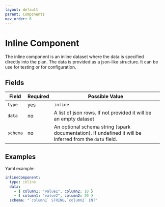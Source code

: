 ```yaml
---
layout: default
parent: Components
nav_order: 6
---
```


# Inline Component

The inline component is an inline dataset where the data is specified directly into the plan.
The data is provided as a json-like structure.
It can be use for testing or for configuration.

## Fields

| Field | Required | Possible Value |
| ----- | -------- | -------------- |
| `type` | yes | `inline` |
| `data` | no | A list of json rows. If not provided it will be an empty dataset |
| `schema` | no | An optional schema string (spark documentation). If undefined it will be inferred from the `data` field. |

## Examples

Yaml example:

```yaml
inlineComponent:
  type: inline
  data: 
    - { column1: "value1", column2: 10 }
    - { column1: "value2", column2: 20 }
  schema: "`column1` STRING,`column2` INT"
```
